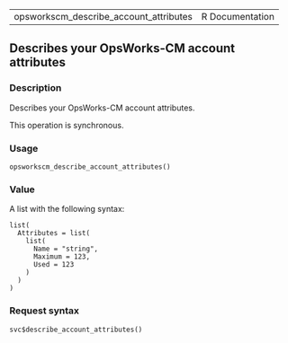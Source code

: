 <table style="width: 100%;">
<tbody>
<tr class="odd">
<td>opsworkscm_describe_account_attributes</td>
<td style="text-align: right;">R Documentation</td>
</tr>
</tbody>
</table>

## Describes your OpsWorks-CM account attributes

### Description

Describes your OpsWorks-CM account attributes.

This operation is synchronous.

### Usage

    opsworkscm_describe_account_attributes()

### Value

A list with the following syntax:

    list(
      Attributes = list(
        list(
          Name = "string",
          Maximum = 123,
          Used = 123
        )
      )
    )

### Request syntax

    svc$describe_account_attributes()
